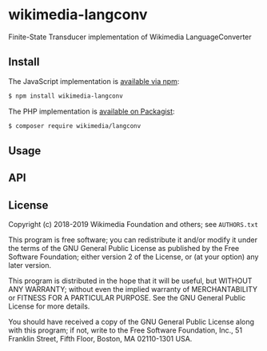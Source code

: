 # wikimedia-langconv

Finite-State Transducer implementation of Wikimedia LanguageConverter

## Install
The JavaScript implementation is [available via npm](https://www.npmjs.com/package/wikimedia-langconv):

```bash
$ npm install wikimedia-langconv
```

The PHP implementation is [available on Packagist](https://packagist.org/packages/wikimedia/langconv):

```bash
$ composer require wikimedia/langconv
```

## Usage


## API

## License

Copyright (c) 2018-2019 Wikimedia Foundation and others; see `AUTHORS.txt`

This program is free software; you can redistribute it and/or modify
it under the terms of the GNU General Public License as published by
the Free Software Foundation; either version 2 of the License, or
(at your option) any later version.

This program is distributed in the hope that it will be useful,
but WITHOUT ANY WARRANTY; without even the implied warranty of
MERCHANTABILITY or FITNESS FOR A PARTICULAR PURPOSE.  See the
GNU General Public License for more details.

You should have received a copy of the GNU General Public License along
with this program; if not, write to the Free Software Foundation, Inc.,
51 Franklin Street, Fifth Floor, Boston, MA 02110-1301 USA.
